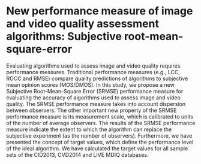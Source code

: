 #  New performance measure of image and video quality assessment algorithms: Subjective root-mean-square-error 
Evaluating algorithms used to assess image and video quality requires performance measures. Traditional performance measures (e.g., LCC, ROCC and RMSE) compare quality predictions of algorithms to subjective mean opinion scores (MOS/DMOS). In this study, we propose a new Subjective Root-Mean-Square Error (SRMSE) performance measure for evaluating the accuracy of algorithms used to assess image and video quality. The SRMSE performance measure takes into account dispersion between observers. The other important new property of the SRMSE performance measure is its measurement scale, which is calibrated to units of the number of average observers. The results of the SRMSE performance measure indicate the extent to which the algorithm can replace the subjective experiment (as the number of observers). Furthermore, we have presented the concept of target values, which define the performance level of the ideal algorithm. We have calculated the target values for all sample sets of the CID2013, CVD2014 and LIVE MDIQ databases.
